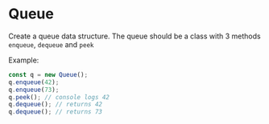# Queue

Create a queue data structure.
The queue should be a class with 3 methods `enqueue`, `dequeue` and `peek`

Example:

```js
const q = new Queue();
q.enqueue(42);
q.enqueue(73);
q.peek(); // console logs 42
q.dequeue(); // returns 42
q.dequeue(); // returns 73
```
